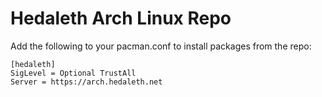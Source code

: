 # Hedaleth Arch Linux Repo

Add the following to your pacman.conf to install packages from the repo:

```
[hedaleth]
SigLevel = Optional TrustAll
Server = https://arch.hedaleth.net
```
